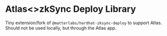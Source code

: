 # Atlas<>zkSync Deploy Library
Tiny extension/fork of `@matterlabs/hardhat-zksync-deploy` to support Atlas.
Should not be used locally, but through the Atlas app.
